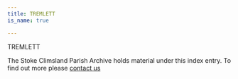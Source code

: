 ```yaml
---
title: TREMLETT
is_name: true

---
```


TREMLETT


The Stoke Climsland Parish Archive holds material under this index entry. To find out more please [contact us](/contact/)
